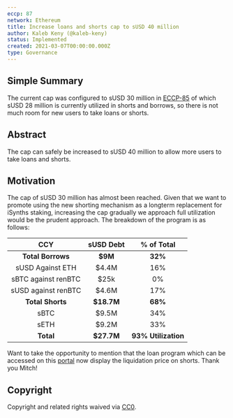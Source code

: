 ```yaml
---
eccp: 87
network: Ethereum
title: Increase loans and shorts cap to sUSD 40 million
author: Kaleb Keny (@kaleb-keny)
status: Implemented
created: 2021-03-07T00:00:00.000Z
type: Governance
---
```


<!--You can leave these HTML comments in your merged ECCP and delete the visible duplicate text guides, they will not appear and may be helpful to refer to if you edit it again. This is the suggested template for new ECCPs. Note that an ECCP number will be assigned by an editor. When opening a pull request to submit your ECCP, please use an abbreviated title in the filename, `eccp-draft_title_abbrev.md`. The title should be 44 characters or less.-->

## Simple Summary

<!--"If you can't explain it simply, you don't understand it well enough." Provide a simplified and layman-accessible explanation of the ECCP.-->

The current cap was configured to sUSD 30 million in [ECCP-85](https://eips.elysian.finance/ECCP/eccp-85) of which sUSD 28 million is currently utilized in shorts and borrows, so there is not much room for new users to take loans or shorts.

## Abstract

<!--A short (~200 word) description of the variable change proposed.-->

The cap can safely be increased to sUSD 40 million to allow more users to take loans and shorts.

## Motivation

<!--The motivation is critical for ECCPs that want to update variables within Elysian. It should clearly explain why the existing variable is not incentive aligned. ECCP submissions without sufficient motivation may be rejected outright.-->

The cap of sUSD 30 million has almost been reached. Given that we want to promote using the new shorting mechanism as a longterm replacement for iSynths staking, increasing the cap gradually we approach full utilization would be the prudent approach.
The breakdown of the program is as follows:

|         CCY         | sUSD Debt  |     % of Total      |
| :-----------------: | :--------: | :-----------------: |
|  **Total Borrows**  |  **$9M**   |       **32%**       |
|  sUSD Against ETH   |   $4.4M    |         16%         |
| sBTC against renBTC |    $25k    |         0%          |
| sUSD against renBTC |   $4.6M    |         17%         |
|  **Total Shorts**   | **$18.7M** |       **68%**       |
|        sBTC         |   $9.5M    |         34%         |
|        sETH         |   $9.2M    |         33%         |
|      **Total**      | **$27.7M** | **93% Utilization** |

Want to take the opportunity to mention that the loan program which can be accessed on this [portal](https://synthetix.surge.sh/) now display the liquidation price on shorts. Thank you Mitch!

## Copyright

Copyright and related rights waived via [CC0](https://creativecommons.org/publicdomain/zero/1.0/).
